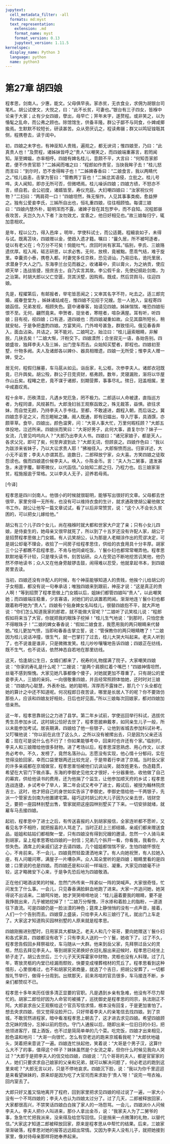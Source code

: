 ```yaml
---
jupytext:
  cell_metadata_filter: -all
  formats: md:myst
  text_representation:
    extension: .md
    format_name: myst
    format_version: 0.13
    jupytext_version: 1.11.5
kernelspec:
  display_name: Python 3
  language: python
  name: python3
---
```

# 第27章 胡四娘

程孝思，剑南人。少惠，能文。父母俱早丧。家赤贫，无衣食业，求佣为胡银台司笔札。胡公试使文，大悦之，曰：“此不长贫，可妻也。”银台有三子四女，皆褓中论亲于大家；止有少女四娘，孽出，母早亡；笄年未字，遂赘程。或非笑之，以为惛髦之乱命，而公弗之顾也。除馆馆生，供备丰隆。群公子鄙不与同食，仆婢咸揶揄焉。生默默不较短长，研读甚苦。众从旁厌讥之，程读弗辍；群又以鸣钲锽聒其侧，程携卷去，读于闺中。

初，四娘之未字也，有神巫知人贵贱，遍观之，都无谀词；惟四娘至，乃曰：“此真贵人也！”及赘程，诸姊妹皆呼之“贵人”以嘲笑之，而四娘端重寡言，若罔闻知。渐至婢媪，亦率相呼。四娘有婢名桂儿，意颇不平，大言曰：“何知吾家郎君，便不作贵官耶？”二姊闻而嗤之曰：“程郎如作贵官，当抉我眸子去！”桂儿怒而言曰：“到尔时，恐不舍得眸子也！”二姊婢春香曰：“二娘食言，我以两睛代之。”桂儿益恚，击掌为誓曰：“管教两丁盲也！”二姊忿其语侵，立批之。桂儿号哗。夫人闻知，即亦无所可否，但微哂焉。桂儿噪诉四娘；四娘方绩，不怒亦不言，绩自若。会公初度，诸婿皆至，寿仪充庭。大妇嘲四娘曰：“汝家祝仪何物？”二妇曰：“两肩荷一口！”四娘坦然，殊无惭怍。人见其事事类痴，愈益狎之。独有公爱妾李氏，三姊所自出也，恒礼重四娘，往往相顾恤。每谓三娘曰：“四娘内慧外朴，聪明浑而不露，诸婢子皆在其包罗中，而不自知。况程郎昼夜攻苦，夫岂久为人下者？汝勿效尤，宜善之，他日好相见也。”故三娘每归宁，辄加意相欢。

是年，程以公力，得入邑庠 。明年，学使科试士，而公适薨。程縗哀如子，未得与试。既离苫块，四娘赠以金，使趋入遗才籍。嘱曰：“曩久居，所不被呵逐者，徒以有老父在；今万分不可矣！倘能吐气，庶回时尚有家耳。”临别，李氏、三娘赂遗优厚。程入闱，砥志研思，以求必售。无何，放榜，竟被黜。愿乖气结，难于旋里。幸囊资小泰，携卷入都。时妻党多任京秩，恐见诮讪，乃易旧名，诡托里居，求潜身于大人之门。东海李兰台见而器之，收诸幕中，资以膏火，为之纳贡，使应顺天举；连战皆捷，授庶吉士。自乃实言其故。李公假千金，先使纪纲赴剑南，为之治第。时胡大郎以父亡空匮，货其沃墅，因购焉。既成，然后贷舆马，往迎四娘。

先是，程擢第后，有邮报者，举宅皆恶闻之；又审其名字不符，叱去之。适三郎完婚，戚眷登堂为 。姊妹诸姑咸在，惟四娘不见招于兄嫂。忽一人驰入，呈程寄四娘函信。兄弟发视，相顾失色。筵中诸眷客，始请见四娘。姊妹惴惴，唯恐四娘衔恨不至。无何，翩然竟来。申贺者，捉坐者，寒暄者，喧杂满屋。耳有听，听四娘；目有视，视四娘；口有道，道四娘也：而四娘凝重如故。众见其靡所短长，稍就安帖，于是争把盏酌四娘。方宴笑间，门外啼号甚急，群致怪问。俄见春香奔入，面血沾染。共诘之，哭不能对。二娘呵之，始泣曰：“桂儿逼索眼睛，非解脱，几抉去矣！”二娘大惭，汗粉交下。四娘漠然；合坐寂无一语，各始告别。四娘盛妆，独拜李夫人及三姊，出门登车而去。众始知买墅者，即程也。四娘初至墅，什物多阙。夫人及诸郎各以婢仆、器具相赠遗，四娘一无所受；惟李夫人赠一婢，受之。

居无何，程假归展墓，车马扈从如云。诣岳家，礼公柩，次参李夫人。诸郎衣冠既竟，已升舆矣。胡公殁，群公子日竞资财，柩弗顾。数年，灵寝漏败，渐将以华屋作山丘矣。程睹之悲，竟不谋于诸郎，刻期营葬，事事尽礼。殡日，冠盖相属，里中咸嘉叹焉。

程十余年，历秩清显，凡遇乡党厄急，罔不极力。二郎适以人命被逮，直指巡方者，为程同谱，风规甚烈。大郎浼妇翁王观察函致之，殊无裁答，益惧。欲往求妹，而自觉无颜，乃持李夫人手书往。至都，不敢遽进，觑程入朝，而后诣之。冀四娘念手足之义，而忘睚眦之嫌。阍人既通，即有旧媪出，导入厅事，具酒馔，亦颇草草。食毕，四娘出，颜色温霁，问：“大哥人事大忙，万里何暇枉顾？”大郎五体投地，泣述所来。四娘扶而笑曰：“大哥好男子，此何大事，直复尔尔？妹子一女流，几曾见呜呜向人？”大郎乃出李夫人书。四娘曰：“诸兄家娘子，都是天人，各求父兄，即可了矣，何至奔波到此？”大郎无词，但顾哀之。四娘作色曰：“我以为跋涉来省妹子，乃以大讼求贵人耶！”拂袖径入。大郎惭愤而出。归家详述，大小无不诟詈；李夫人亦谓其忍。逾数日，二郎释放宁家，众大喜。方笑四娘之徒取怨谤也。俄而四娘遣价候李夫人。唤入，仆陈金币。言：“夫人为二舅事，遣发甚急，未遑字覆。聊寄微仪，以代函信。”众始知二郎之归，乃程力也。后三娘家渐贫，程施报逾于常格。又以李夫人无子，迎养若母焉。

[今译]

程孝思是四川剑南人。他很小的时候就很聪明，能够写出很好的文章。父母都去世很早，家里穷得一无所有，也没有可以维持衣食的生计，就求通政使胡公雇他做文书工作。胡公让他写一篇文章试试，看了以后非常赞赏，说：“这个人不会长久贫困的，可以把女儿嫁给他。”

胡公有三个儿子四个女儿，尚在襁褓时就大都和世家大户定了亲；只有小女儿四娘，是侍妾生的，她母亲又很早就死了，所以到了十五岁还没有许配人家，胡公于是招赘程孝思做上门女婿。有人讥笑胡公，认为那是人老糊涂作出的荒谬决定，可是胡公却毫不理会，收拾了一间房子给程孝思住，供给的衣食用具十分丰厚。胡家三个公子都瞧不启程孝思，不肯与他同桌吃饭，丫鬟仆妇也都常常嘲弄他。程孝思默默地毫不计较，只是埋头读书，刻苦钻研。众人在旁边不断地挖苦讥笑他，他仍然不停地读书；众人又在他身旁敲锣击鼓，闹得难以忍受，他就拿起书本，到四娘房里去读。

当初，四娘还没有许配人的时候，有个神巫能够知道人的贵贱，他挨个儿给胡公的子女相面，都没有说一句奉承话；唯独四娘来到跟前，神巫才说：“这是真正的贵人啊！”等到招赘了程孝思做上门女婿以后，姐妹们都管四娘叫“贵人”，以此嘲笑她；而四娘端庄稳重，少言寡语，对她们的讥讽置若罔闻。渐渐地连丫鬟仆妇也都跟着称呼她为“贵人”。四娘有个贴身婢女名叫桂儿，很替四娘抱不平，就大声地说：“你们怎么知道我家的郎君，就不能做大官呢？”二娘听了讥笑桂儿说：“程郎假如将来当了大官，你就把我的眼珠子挖掉！”桂儿生气地说：“到那时，只怕您舍不得眼珠子！”二娘的婢女春香说：“假如二娘食言，我愿用我的两只眼睛来代替她。”桂儿更加气愤，当即和春香击掌立誓，说：“管保教你的两只眼睛瞎了！”二娘因为桂儿说话冲撞，很生气，就一巴掌打了过去，桂儿大哭大叫起来。老夫人听到了，也不说谁是谁非，只是微微发笑。桂儿吵吵嚷嚷地告诉四娘；四娘正在纺线，既不生气，也不说话，依然神态自若地在那里纺线。

这天，恰逢胡公生日，女婿们都来了，祝寿的礼物摆满了院子。大家嘲笑四娘说：“你家的寿礼是什么呢？”二嫂说：“是两个肩膀扛着个嘴巴！”四娘神情坦然，丝毫不感到惭愧。大家见她凡事都像个傻子，对她就更加不尊重了。只有胡公的爱妾李夫人，三娘的亲妈，一向很敬重四娘，并且经常照顾体恤她，还时时对三娘说：“四娘内心聪慧，外表朴拙。她的聪明，浑厚而不露锋芒，那几个丫头全都在她的算计之中还不知道呢。何况程郎日夜苦读，哪里是长居人下的呢？你不要效仿那些人，应该和四娘友好相处，日后也好见面。”所以三娘每次回娘家，都对四娘加倍亲热。

这一年，程孝思靠胡公之力进了县学。第二年乡试前，学使巡回举行科试，选拔优秀生员参加乡试，这时胡公恰好去世了，程孝思披麻戴孝，如同亲生儿子一般，所以未能参加考试。居丧期满，四娘给了他一些银子，让他到省城去参加科试补考。又叮嘱他说：“你以前在此住了这么久，之所以没有被撵出去，只是因为父亲还活着；现在可是说什么也不行了！你如果能够考中，回来时也许还有个家。”临别时，李夫人和三娘赠给他很多财物。进了考场以后，程孝思深思熟虑、用心作文，以求务必考中。不久，发榜了，竟然名落孙山。志愿没有实现，他心情十分郁闷，实在觉得没脸回家，幸而口袋里银两还比较充足，于是带着行李进了京城。当时岳父家的许多亲戚都在京城做官，程孝思害怕被他们讥讽讪笑，就改姓更名，伪造籍贯，希望在大官门下做点事。东海的李御史见他文才很好，十分器重他，收他做了自己的幕宾，供给他读书的费用，还为他捐了个监生，让他参加顺天府的乡试；程孝思连战连捷，乡试考中了举人，第二年会试又考中了进士，殿试后，被授为翰林院庶吉士。这时，他才把自己的身世如实告诉了李御史。李御史借给他一千两银子，先派一个管家去剑南为他置建宅第。碰巧这时胡公的大儿子因为父亲去世，钱财空乏，要把一座园林别墅出售，管家就把这座园林别墅买了下来。一切安排就绪，就雇车马去接四娘。

起初，程孝思中了进士之后，有传送喜报的人到胡家报信，全家连听都不愿听，又看见名字不相符，就把报喜的人骂走了。当时正赶上三郎结婚，亲戚们都来赠送食品，姐姐和姑姑们都相聚一堂，只有四娘没有得到兄嫂的邀请，忽然一个人骑马来到胡家，呈上程孝思寄给四娘的一封信；兄弟几个拆开一看，你看我，我看你，大惊失色。酒席上的亲戚们这才去请四娘。几个姐姐都惴惴不安，生怕四娘怀恨在心，不肯前来。不一会儿，四娘竟然轻盈潇洒地来了。有人向她祝贺，有人拉她入座，有人问暖问寒，满屋子一片嘈杂声。众人耳朵里听的是四娘；眼睛里看的是四娘；口里说的也是四娘。而四娘还是和以前一样端庄、凝重。大家见四娘毫不计较，这才略微安下心来，于是争先恐后地为四娘敬酒。

正在他们喝酒谈笑的时候，忽然门外传来一阵紧似一阵的哭喊声。大家很奇怪，忙问发生了什么事。一会儿，只见春香满脸鲜血地跑了进来。大家一齐追问她，她哭得说不出话来。二娘呵斥她，她才哭哭啼啼地说：“桂儿逼着要我的眼睛，要不是我挣脱出来，几乎被她挖掉了！”二娘万分惭愧，汗水掺和着脸上的脂粉，一道道往下直流。可是四娘仍是一脸淡漠的神色；筵席上静悄悄的没有一点声音，接着，人们一个个告别而去。四娘穿上盛装，只给李夫人和三娘行了礼，就出门上车走了。大家这才知道购买园林别墅的人原来就是程孝思。

四娘刚搬进别墅时，日用家具大都缺乏。老夫人和几个哥哥，要向她赠送丫鬟仆妇和各式家具，四娘都没有收下；只有李夫人送的一个丫鬟，她收下了。过了不久，程孝思告假回乡拜祭祖坟，车马随从一大群。他来到岳父家，先拜祭过岳父的灵柩，然后去拜见李夫人。等到胡家兄弟换好衣冠礼服出来迎候时，程孝思已经坐上轿子走了。胡公去世后，三个儿子天天挥霍家中财物，灵柩也没有人料理。过了几年，寄放灵柩的内堂已经漏雨颓败，快要变成埋葬棺材的荒丘了。程孝思看到这种情形，心里很难过，也不和胡家兄弟商量，就选了个吉日，把胡公安葬了，一切都按礼节举行，做得十分周到。出殡那天，前来吊唁的官员很多，车马接连不断，乡亲们都赞叹不已。

程孝思十多年来历任很多清正显要的官职。凡是遇到乡亲有急难，他没有不尽力帮忙的。胡家二郎恰好因为人命官司被捕了，巡抚御史是程孝思的同宗，执法刚正不阿。大郎哀求岳父王观察给这个官员写信求情，根本没有回复，于是更加害怕了。想去央求四娘，但又觉得没脸开口，只好带着李夫人的亲笔信去找四娘。到了京城，不敢贸然进程家，暗中看准程孝思上朝去了，这才进去求见四娘。希望四娘顾念兄妹的情分，忘掉以前的怨仇。守门人通报以后，随即出来一位旧日的仆妇，把他领进客厅，摆上酒饭，也不过是简简单单的几个菜。吃完饭，四娘才出来相见，脸色温和地问：“大哥一向很忙，怎么有空老远的跑来京城看我呢？”大郎伏地磕头，哭着把来意说了一遍。四娘连忙扶起他，笑着说：“大哥是个男子汉，这算什么大不了的事，值得这个样子？妹妹虽然是个女流之辈，但你什么时候见我向人哭过？”大郎于是把李夫人的信交给四娘，四娘说：“几个哥哥的夫人，都是官宦家的人，她们只要求求自己娘家的父亲和兄弟，就可以解决问题了，何必老远的跑到这里来呢？”大郎无言以对，只是不停地哀求。四娘沉下脸，说：“我以为你千里迢迢是来看望妹妹的，原来却是因为吃了大官司而来求助于‘贵人’呀！”说完一甩衣袖，回内室去了。

大郎只好又羞又恼地离开了程府，回到家里把求见四娘的经过说了一遍，一家大小没有一个不骂四娘的；李夫人也认为四娘太过分了。过了几天，二郎被释放回家，大家都很高兴，不禁笑话四娘白白挨了家人的一场怨骂。一会儿，四娘派仆人问候李夫人。李夫人把仆人叫进来，那仆人拿出金币，说：“我家夫人为了二舅爷的事，急急忙忙把我派来，没来得及给您写回信。只是捎来一点微薄的礼物，以替代信。”大家这才知道二郎被释放回家，原来是程孝思从中帮忙的结果。后来，三娘家渐渐破落，程孝思对她的报答远远超出常情。又因为李夫人没有儿子，就把她接到家里，像对待母亲那样将她奉养起来。


